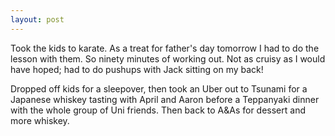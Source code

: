 ```yaml
---
layout: post
---
```


Took the kids to karate. As a treat for father's day tomorrow I had to do the
lesson with them. So ninety minutes of working out. Not as cruisy as I would
have hoped; had to do pushups with Jack sitting on my back!

Dropped off kids for a sleepover, then took an Uber out to Tsunami for a
Japanese whiskey tasting with April and Aaron before a Teppanyaki dinner with
the whole group of Uni friends. Then back to A&As for dessert and more whiskey.

